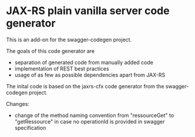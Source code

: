 # JAX-RS plain vanilla server code generator
This is an add-on for the swagger-codegen project. 

The goals of this code generator are

* separation of generated code from manually added code
* implementation of REST best practices
* usage of as few as possible dependencies apart from JAX-RS

The inital code is based on the jaxrs-cfx code generator from the swagger-codegen project.

Changes:
* change of the method naming convention from "ressourceGet" to "getRessource" in case no operationId is provided in swagger specification
